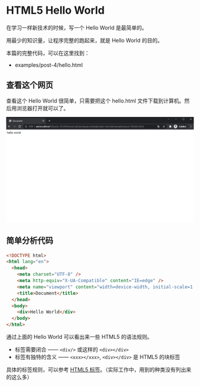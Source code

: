 # HTML5 Hello World

在学习一样新技术的时候，写一个 Hello World 是最简单的。

用最少的知识量，让程序完整的跑起来，就是 Hello World 的目的。

本篇的完整代码，可以在这里找到：

- examples/post-4/hello.html

## 查看这个网页

查看这个 Hello World 很简单，只需要把这个 hello.html 文件下载到计算机。然后用浏览器打开就可以了。

![预览效果](./post-4-1.png)

## 简单分析代码

```html
<!DOCTYPE html>
<html lang="en">
  <head>
    <meta charset="UTF-8" />
    <meta http-equiv="X-UA-Compatible" content="IE=edge" />
    <meta name="viewport" content="width=device-width, initial-scale=1.0" />
    <title>Document</title>
  </head>
  <body>
    <div>Hello World</div>
  </body>
</html>
```

通过上面的 Hello World 可以看出来一些 HTML5 的语法规则。

- 标签需要闭合 —— `<div/>` 或这样的 `<div></div>`
- 标签有独特的含义 —— `<xxx></xxx>`, `<div></div>` 是 HTML5 的块标签

具体的标签规则，可以参考 [HTML5 标签](http://www.w3chtml.com/html5/tag/)。（实际工作中，用到的种类没有列出来的这么多）
